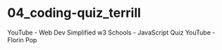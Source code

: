 # 04_coding-quiz_terrill

YouTube - Web Dev Simplified
w3 Schools - JavaScript Quiz
YouTube - Florin Pop